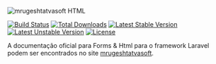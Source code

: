 ![mrugeshtatvasoft HTML](mrugeshtatvasoftHTML-banner.png)

[![Build Status](https://travis-ci.org/mrugeshtatvasoft/html.svg)](https://travis-ci.org/mrugeshtatvasoft/html)
[![Total Downloads](https://poser.pugx.org/mrugeshtatvasoft/html/downloads)](https://packagist.org/packages/mrugeshtatvasoft/html)
[![Latest Stable Version](https://poser.pugx.org/mrugeshtatvasoft/html/v/stable.svg)](https://packagist.org/packages/mrugeshtatvasoft/html)
[![Latest Unstable Version](https://poser.pugx.org/mrugeshtatvasoft/html/v/unstable.svg)](https://packagist.org/packages/mrugeshtatvasoft/html)
[![License](https://poser.pugx.org/mrugeshtatvasoft/html/license.svg)](https://packagist.org/packages/mrugeshtatvasoft/html)

A documentação oficial para Forms & Html para o framework Laravel podem ser encontrados no site [mrugeshtatvasoft](https://mrugeshtatvasoft.com/docs).
